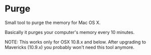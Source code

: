 Purge
=====

Small tool to purge the memory for Mac OS X.

Basically it purges your computer's memory every 10 minutes.

NOTE: This works only for OSX 10.8.x and below. After upgrading to Mavericks (10.9.x) you probably won't need this tool anymore.
